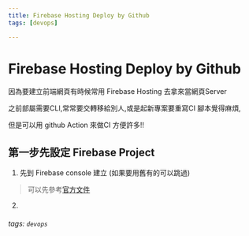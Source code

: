 ```yaml
---
title: Firebase Hosting Deploy by Github
tags: [devops]

---
```


# Firebase Hosting Deploy by Github


因為要建立前端網頁有時候常用 Firebase Hosting 去拿來當網頁Server

之前部屬需要CLI,常常要交轉移給別人,或是起新專案要重寫CI 腳本覺得麻煩,

但是可以用 github Action 來做CI 方便許多!!

## 第一步先設定 Firebase Project

1. 先到 Firebase console 建立 (如果要用舊有的可以跳過)
> 可以先參考[官方文件](https://firebase.google.com/docs/hosting/quickstart?hl=zh-cn) 
2.  

###### tags: `devops`